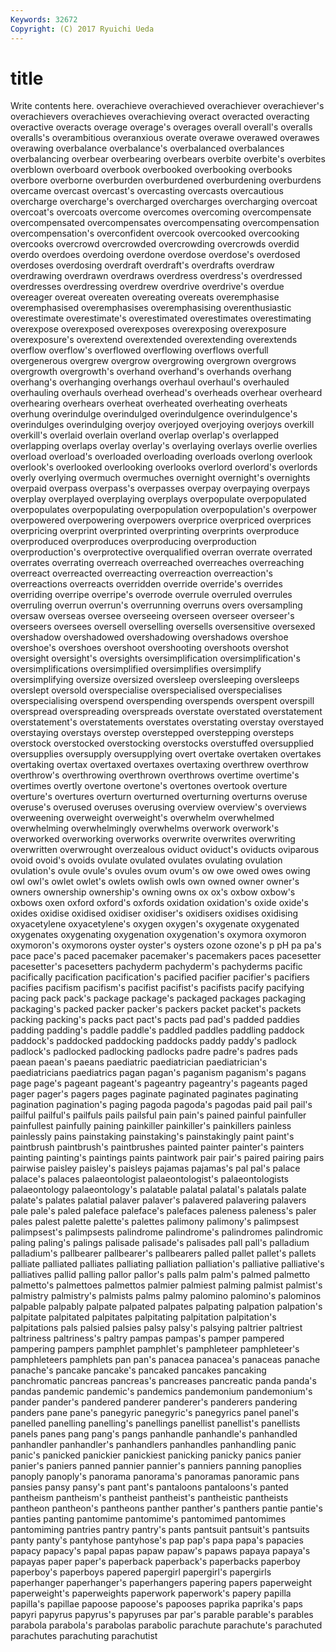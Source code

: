 ```yaml
---
Keywords: 32672 
Copyright: (C) 2017 Ryuichi Ueda
---
```


# title

Write contents here.
overachieve overachieved overachiever overachiever's
overachievers overachieves overachieving overact overacted overacting overactive overacts overage overage's
overages overall overall's overalls overalls's overambitious overanxious overate overawe overawed
overawes overawing overbalance overbalance's overbalanced overbalances overbalancing overbear overbearing overbears
overbite overbite's overbites overblown overboard overbook overbooked overbooking overbooks overbore
overborne overburden overburdened overburdening overburdens overcame overcast overcast's overcasting overcasts
overcautious overcharge overcharge's overcharged overcharges overcharging overcoat overcoat's overcoats overcome
overcomes overcoming overcompensate overcompensated overcompensates overcompensating overcompensation overcompensation's overconfident overcook
overcooked overcooking overcooks overcrowd overcrowded overcrowding overcrowds overdid overdo overdoes
overdoing overdone overdose overdose's overdosed overdoses overdosing overdraft overdraft's overdrafts
overdraw overdrawing overdrawn overdraws overdress overdress's overdressed overdresses overdressing overdrew
overdrive overdrive's overdue overeager overeat overeaten overeating overeats overemphasise overemphasised
overemphasises overemphasising overenthusiastic overestimate overestimate's overestimated overestimates overestimating overexpose overexposed
overexposes overexposing overexposure overexposure's overextend overextended overextending overextends overflow overflow's
overflowed overflowing overflows overfull overgenerous overgrew overgrow overgrowing overgrown overgrows
overgrowth overgrowth's overhand overhand's overhands overhang overhang's overhanging overhangs overhaul
overhaul's overhauled overhauling overhauls overhead overhead's overheads overhear overheard overhearing
overhears overheat overheated overheating overheats overhung overindulge overindulged overindulgence overindulgence's
overindulges overindulging overjoy overjoyed overjoying overjoys overkill overkill's overlaid overlain
overland overlap overlap's overlapped overlapping overlaps overlay overlay's overlaying overlays
overlie overlies overload overload's overloaded overloading overloads overlong overlook overlook's
overlooked overlooking overlooks overlord overlord's overlords overly overlying overmuch overmuches
overnight overnight's overnights overpaid overpass overpass's overpasses overpay overpaying overpays
overplay overplayed overplaying overplays overpopulate overpopulated overpopulates overpopulating overpopulation overpopulation's
overpower overpowered overpowering overpowers overprice overpriced overprices overpricing overprint overprinted
overprinting overprints overproduce overproduced overproduces overproducing overproduction overproduction's overprotective overqualified
overran overrate overrated overrates overrating overreach overreached overreaches overreaching overreact
overreacted overreacting overreaction overreaction's overreactions overreacts overridden override override's overrides
overriding overripe overripe's overrode overrule overruled overrules overruling overrun overrun's
overrunning overruns overs oversampling oversaw overseas oversee overseeing overseen overseer
overseer's overseers oversees oversell overselling oversells oversensitive oversexed overshadow overshadowed
overshadowing overshadows overshoe overshoe's overshoes overshoot overshooting overshoots overshot oversight
oversight's oversights oversimplification oversimplification's oversimplifications oversimplified oversimplifies oversimplify oversimplifying oversize
oversized oversleep oversleeping oversleeps overslept oversold overspecialise overspecialised overspecialises overspecialising
overspend overspending overspends overspent overspill overspread overspreading overspreads overstate overstated
overstatement overstatement's overstatements overstates overstating overstay overstayed overstaying overstays overstep
overstepped overstepping oversteps overstock overstocked overstocking overstocks overstuffed oversupplied oversupplies
oversupply oversupplying overt overtake overtaken overtakes overtaking overtax overtaxed overtaxes
overtaxing overthrew overthrow overthrow's overthrowing overthrown overthrows overtime overtime's overtimes
overtly overtone overtone's overtones overtook overture overture's overtures overturn overturned
overturning overturns overuse overuse's overused overuses overusing overview overview's overviews
overweening overweight overweight's overwhelm overwhelmed overwhelming overwhelmingly overwhelms overwork overwork's
overworked overworking overworks overwrite overwrites overwriting overwritten overwrought overzealous oviduct
oviduct's oviducts oviparous ovoid ovoid's ovoids ovulate ovulated ovulates ovulating
ovulation ovulation's ovule ovule's ovules ovum ovum's ow owe owed
owes owing owl owl's owlet owlet's owlets owlish owls own
owned owner owner's owners ownership ownership's owning owns ox ox's
oxbow oxbow's oxbows oxen oxford oxford's oxfords oxidation oxidation's oxide
oxide's oxides oxidise oxidised oxidiser oxidiser's oxidisers oxidises oxidising oxyacetylene
oxyacetylene's oxygen oxygen's oxygenate oxygenated oxygenates oxygenating oxygenation oxygenation's oxymora
oxymoron oxymoron's oxymorons oyster oyster's oysters ozone ozone's p pH
pa pa's pace pace's paced pacemaker pacemaker's pacemakers paces pacesetter
pacesetter's pacesetters pachyderm pachyderm's pachyderms pacific pacifically pacification pacification's pacified
pacifier pacifier's pacifiers pacifies pacifism pacifism's pacifist pacifist's pacifists pacify
pacifying pacing pack pack's package package's packaged packages packaging packaging's
packed packer packer's packers packet packet's packets packing packing's packs
pact pact's pacts pad pad's padded paddies padding padding's paddle
paddle's paddled paddles paddling paddock paddock's paddocked paddocking paddocks paddy
paddy's padlock padlock's padlocked padlocking padlocks padre padre's padres pads
paean paean's paeans paediatric paediatrician paediatrician's paediatricians paediatrics pagan pagan's
paganism paganism's pagans page page's pageant pageant's pageantry pageantry's pageants
paged pager pager's pagers pages paginate paginated paginates paginating pagination
pagination's paging pagoda pagoda's pagodas paid pail pail's pailful pailful's
pailfuls pails pailsful pain pain's pained painful painfuller painfullest painfully
paining painkiller painkiller's painkillers painless painlessly pains painstaking painstaking's painstakingly
paint paint's paintbrush paintbrush's paintbrushes painted painter painter's painters painting
painting's paintings paints paintwork pair pair's paired pairing pairs pairwise
paisley paisley's paisleys pajamas pajamas's pal pal's palace palace's palaces
palaeontologist palaeontologist's palaeontologists palaeontology palaeontology's palatable palatal palatal's palatals palate
palate's palates palatial palaver palaver's palavered palavering palavers pale pale's
paled paleface paleface's palefaces paleness paleness's paler pales palest palette
palette's palettes palimony palimony's palimpsest palimpsest's palimpsests palindrome palindrome's palindromes
palindromic paling paling's palings palisade palisade's palisades pall pall's palladium
palladium's pallbearer pallbearer's pallbearers palled pallet pallet's pallets palliate palliated
palliates palliating palliation palliation's palliative palliative's palliatives pallid palling pallor
pallor's palls palm palm's palmed palmetto palmetto's palmettoes palmettos palmier
palmiest palming palmist palmist's palmistry palmistry's palmists palms palmy palomino
palomino's palominos palpable palpably palpate palpated palpates palpating palpation palpation's
palpitate palpitated palpitates palpitating palpitation palpitation's palpitations pals palsied palsies
palsy palsy's palsying paltrier paltriest paltriness paltriness's paltry pampas pampas's
pamper pampered pampering pampers pamphlet pamphlet's pamphleteer pamphleteer's pamphleteers pamphlets
pan pan's panacea panacea's panaceas panache panache's pancake pancake's pancaked
pancakes pancaking panchromatic pancreas pancreas's pancreases pancreatic panda panda's pandas
pandemic pandemic's pandemics pandemonium pandemonium's pander pander's pandered panderer panderer's
panderers pandering panders pane pane's panegyric panegyric's panegyrics panel panel's
panelled panelling panelling's panellings panellist panellist's panellists panels panes pang
pang's pangs panhandle panhandle's panhandled panhandler panhandler's panhandlers panhandles panhandling
panic panic's panicked panickier panickiest panicking panicky panics panier panier's
paniers panned pannier pannier's panniers panning panoplies panoply panoply's panorama
panorama's panoramas panoramic pans pansies pansy pansy's pant pant's pantaloons
pantaloons's panted pantheism pantheism's pantheist pantheist's pantheistic pantheists pantheon pantheon's
pantheons panther panther's panthers pantie pantie's panties panting pantomime pantomime's
pantomimed pantomimes pantomiming pantries pantry pantry's pants pantsuit pantsuit's pantsuits
panty panty's pantyhose pantyhose's pap pap's papa papa's papacies papacy
papacy's papal papas papaw papaw's papaws papaya papaya's papayas paper
paper's paperback paperback's paperbacks paperboy paperboy's paperboys papered papergirl papergirl's
papergirls paperhanger paperhanger's paperhangers papering papers paperweight paperweight's paperweights paperwork
paperwork's papery papilla papilla's papillae papoose papoose's papooses paprika paprika's
paps papyri papyrus papyrus's papyruses par par's parable parable's parables
parabola parabola's parabolas parabolic parachute parachute's parachuted parachutes parachuting parachutist
